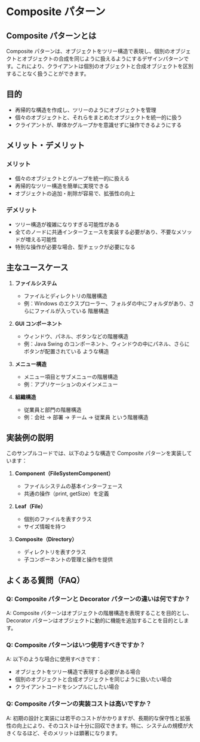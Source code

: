 # Composite パターン

## Composite パターンとは

Composite パターンは、オブジェクトをツリー構造で表現し、個別のオブジェクトとオブジェクトの合成を同じように扱えるようにするデザインパターンです。これにより、クライアントは個別のオブジェクトと合成オブジェクトを区別することなく扱うことができます。

## 目的

- 再帰的な構造を作成し、ツリーのようにオブジェクトを管理
- 個々のオブジェクトと、それらをまとめたオブジェクトを統一的に扱う
- クライアントが、単体かグループかを意識せずに操作できるようにする

## メリット・デメリット

### メリット

- 個々のオブジェクトとグループを統一的に扱える
- 再帰的なツリー構造を簡単に実現できる
- オブジェクトの追加・削除が容易で、拡張性の向上

### デメリット

- ツリー構造が複雑になりすぎる可能性がある
- 全てのノードに共通インターフェースを実装する必要があり、不要なメソッドが増える可能性
- 特別な操作が必要な場合、型チェックが必要になる

## 主なユースケース

1. **ファイルシステム**

   - ファイルとディレクトリの階層構造
   - 例：Windows のエクスプローラー、フォルダの中にフォルダがあり、さらにファイルが入っている 階層構造

2. **GUI コンポーネント**

   - ウィンドウ、パネル、ボタンなどの階層構造
   - 例：Java Swing のコンポーネント、ウィンドウの中にパネル、さらにボタンが配置されている ような構造

3. **メニュー構造**

   - メニュー項目とサブメニューの階層構造
   - 例：アプリケーションのメインメニュー

4. **組織構造**

   - 従業員と部門の階層構造
   - 例：会社 → 部署 → チーム → 従業員 という階層構造

## 実装例の説明

このサンプルコードでは、以下のような構造で Composite パターンを実装しています：

1. **Component（FileSystemComponent）**

   - ファイルシステムの基本インターフェース
   - 共通の操作（print, getSize）を定義

2. **Leaf（File）**

   - 個別のファイルを表すクラス
   - サイズ情報を持つ

3. **Composite（Directory）**
   - ディレクトリを表すクラス
   - 子コンポーネントの管理と操作を提供

## よくある質問（FAQ）

### Q: Composite パターンと Decorator パターンの違いは何ですか？

A: Composite パターンはオブジェクトの階層構造を表現することを目的とし、Decorator パターンはオブジェクトに動的に機能を追加することを目的とします。

### Q: Composite パターンはいつ使用すべきですか？

A: 以下のような場合に使用すべきです：

- オブジェクトをツリー構造で表現する必要がある場合
- 個別のオブジェクトと合成オブジェクトを同じように扱いたい場合
- クライアントコードをシンプルにしたい場合

### Q: Composite パターンの実装コストは高いですか？

A: 初期の設計と実装には若干のコストがかかりますが、長期的な保守性と拡張性の向上により、そのコストは十分に回収できます。特に、システムの規模が大きくなるほど、そのメリットは顕著になります。
